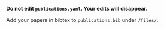 **Do not edit `publications.yaml`. Your edits will disappear.**

Add your papers in bibtex to `publications.bib` under `/files/`.